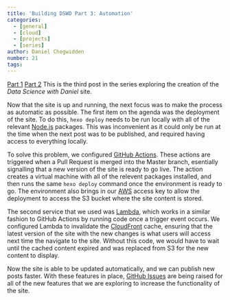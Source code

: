 ```yaml
---
title: 'Building DSWD Part 3: Automation'
categories:
  - [general]
  - [cloud]
  - [projects]
  - [series]
author: Daniel Chegwidden
number: 21
tags:
---
```




[Part 1](https://www.datasciencewithdaniel.com.au/2021/01/10/Building-DSWD-Part-1-Gitting-Started/) [Part 2](https://datasciencewithdaniel.com.au/2021/02/08/Building-DSWD-Part-2-Cloud-Native/)
This is the third post in the series exploring the creation of the *Data Science with Daniel* site.

Now that the site is up and running, the next focus was to make the process as automatic as possible. The first item on the agenda was the deployment of the site. To do this, ```hexo deploy``` needs to be run locally with all of the relevant [Node.js](https://nodejs.org/en/) packages. This was inconvenient as it could only be run at the time when the next post was to be published, and required having access to everything locally.

To solve this problem, we configured [GitHub Actions](https://github.com/datasciencewithdaniel/datasciencewithdaniel/blob/master/.github/workflows/deploy.yml). These actions are triggered when a Pull Request is merged into the Master branch, esentially signalling that a new version of the site is ready to go live. The action creates a virtual machine with all of the relevent packages installed, and then runs the same ```hexo deploy``` command once the environment is ready to go. The environment also brings in our [AWS](https://aws.amazon.com) access key to allow the deployment to access the S3 bucket where the site content is stored.

The second service that we used was [Lambda](https://aws.amazon.com/lambda/), which works in a similar fashion to GitHub Actions by running code once a trigger event occurs. We configured Lambda to invalidate the [CloudFront](https://aws.amazon.com/cloudfront/) cache, ensuring that the latest version of the site with the new changes is what users will access next time the navigate to the site. Without this code, we would have to wait until the cached content expired and was replaced from S3 for the new content to display. 

Now the site is able to be updated automatically, and we can publish new posts faster. With these features in place, [GitHub Issues](https://github.com/datasciencewithdaniel/datasciencewithdaniel/issues) are being raised for all of the new features that we are exploring to increase the functionality of the site.
